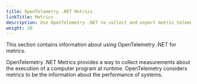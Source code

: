 ```yaml
---
title: OpenTelemetry .NET Metrics
linkTitle: Metrics
description: Use OpenTelemetry .NET to collect and export metric telemetry data
weight: 20
---
```


This section contains information about using OpenTelemetry .NET for metrics.

OpenTelemetry .NET Metrics provides a way to collect measurements about the
execution of a computer program at runtime. OpenTelemetry considers metrics to
be the information about the performance of systems.

